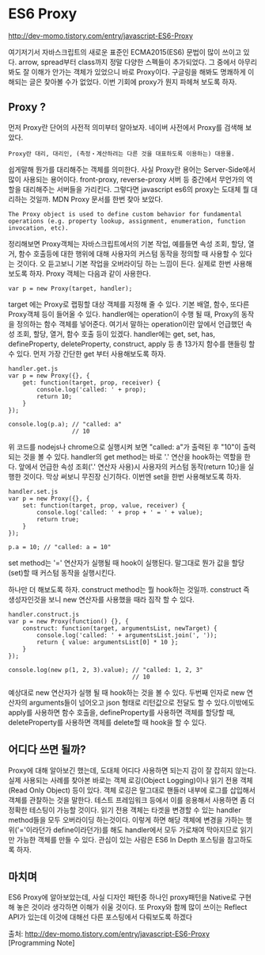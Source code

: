 # ES6 Proxy
http://dev-momo.tistory.com/entry/javascript-ES6-Proxy

여기저기서 자바스크립트의 새로운 표준인 ECMA2015(ES6) 문법이 많이 쓰이고 있다. arrow, spread부터 class까지 정말 다양한 스펙들이 추가되었다. 그 중에서 아무리 봐도 잘 이해가 안가는 객체가 있었으니 바로 Proxy이다. 구글링을 해봐도 명쾌하게 이해되는 글은 찾아볼 수가 없었다. 이번 기회에 proxy가 뭔지 파헤쳐 보도록 하자.

## Proxy ?
 먼저 Proxy란 단어의 사전적 의미부터 알아보자. 네이버 사전에서 Proxy를 검색해 보았다.
```
Proxy란 대리, 대리인, (측정・계산하려는 다른 것을 대표하도록 이용하는) 대용물.
```
쉽게말해 뭔가를 대리해주는 객체를 의미한다. 사실 Proxy란 용어는 Server-Side에서 많이 사용되는 용어이다. front-proxy, reverse-proxy 서버 등 중간에서 무언가의 역할을 대리해주는 서버들을 가리킨다. 그렇다면 javascript es6의 proxy는 도대체 뭘 대리하는 것일까. MDN Proxy 문서를 한번 찾아 보았다.
```
The Proxy object is used to define custom behavior for fundamental operations (e.g. property lookup, assignment, enumeration, function invocation, etc).
```
정리해보면 Proxy객체는 자바스크립트에서의 기본 작업, 예를들면 속성 조회, 할당, 열거, 함수 호출등에 대한 행위에 대해 사용자의 커스텀 동작을 정의할 때 사용할 수 있다는 것이다. 오 듣고보니 기본 작업을 오버라이딩 하는 느낌이 든다. 실제로 한번 사용해 보도록 하자. Proxy 객체는 다음과 같이 사용한다.
```
var p = new Proxy(target, handler);
```
target 에는 Proxy로 랩핑할 대상 객체를 지정해 줄 수 있다. 기본 배열, 함수, 또다른 Proxy객체 등이 들어올 수 있다.
handler에는 operation이 수행 될 때, Proxy의 동작을 정의하는 함수 객체를 넣어준다. 여기서 말하는 operation이란 앞에서 언급했던 속성 조회, 할당, 열거, 함수 호출 등이 있겠다. handler에는 get, set, has, defineProperty, deleteProperty, construct, apply 등 총 13가지 함수를 핸들링 할 수 있다. 먼저 가장 간단한 get 부터 사용해보도록 하자.
```
handler.get.js
var p = new Proxy({}, {
    get: function(target, prop, receiver) {
        console.log('called: ' + prop);
        return 10;
    }
});

console.log(p.a); // "called: a"
                  // 10
```
위 코드를 nodejs나 chrome으로 실행시켜 보면 "called: a"가 출력된 후 "10"이 출력되는 것을 볼 수 있다. handler의 get method는 바로 '.' 연산을 hook하는 역할을 한다. 앞에서 언급한 속성 조회('.' 연산자 사용)시 사용자의 커스텀 동작(return 10;)을 실행한 것이다. 막상 써보니 무진장 신기하다. 이번엔 set을 한번 사용해보도록 하자.
```
handler.set.js
var p = new Proxy({}, {
    set: function(target, prop, value, receiver) {
        console.log('called: ' + prop + ' = ' + value);
        return true;
    }
});

p.a = 10; // "called: a = 10"
```
set method는 '=' 연산자가 실행될 때 hook이 실행된다. 말그대로 뭔가 값을 할당(set)할 때 커스텀 동작을 실행시킨다.

하나만 더 해보도록 하자. construct method는 뭘 hook하는 것일까. construct 즉 생성자인것을 보니 new 연산자를 사용했을 때라 짐작 할 수 있다.
```
handler.construct.js
var p = new Proxy(function() {}, {
    construct: function(target, argumentsList, newTarget) {
        console.log('called: ' + argumentsList.join(', '));
        return { value: argumentsList[0] * 10 };
    }
});

console.log(new p(1, 2, 3).value); // "called: 1, 2, 3"
                                   // 10
```
예상대로 new 연산자가 실행 될 때 hook하는 것을 볼 수 있다. 두번째 인자로 new 연산자의 arguments들이 넘어오고 json 형태로 리턴값으로 전달도 할 수 있다.이밖에도 apply를 사용하면 함수 호출을, defineProperty를 사용하면 객체를 할당할 때, deleteProperty를 사용하면 객체를 delete할 때 hook을 할 수 있다.


## 어디다 쓰면 될까?
 Proxy에 대해 알아보긴 했는데, 도대체 어디다 사용하면 되는지 감이 잘 잡히지 않는다. 실제 사용되는 사례를 찾아본 바로는 객체 로깅(Object Logging)이나 읽기 전용 객체(Read Only Object) 등이 있다. 객체 로깅은 말그대로 핸들러 내부에 로그를 삽입해서 객체를 관찰하는 것을 말한다. 테스트 프레임워크 등에서 이를 응용해서 사용하면 좀 더 정확한 테스팅이 가능할 것이다. 읽기 전용 객체는 타겟을 변경할 수 있는 handler method들을 모두 오버라이딩 하는것이다. 이렇게 하면 해당 객체에 변경을 가하는 행위('='이라던가 define이라던가)를 해도 handler에서 모두 가로채여 막아지므로 읽기만 가능한 객체를 만들 수 있다. 관심이 있는 사람은 ES6 In Depth 포스팅을 참고하도록 하자.

## 마치며
ES6 Proxy에 알아보았는데, 사실 디자인 패턴중 하나인 proxy패턴을 Native로 구현해 놓은 것이라 생각하면 이해가 쉬울 것이다. 또 Proxy와 함께 많이 쓰이는 Reflect API가 있는데 이것에 대해선 다른 포스팅에서 다뤄보도록 하겠다


출처: http://dev-momo.tistory.com/entry/javascript-ES6-Proxy [Programming Note]